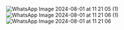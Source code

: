 ![WhatsApp Image 2024-08-01 at 11 21 05 (1)](https://github.com/user-attachments/assets/5ec9fbad-573d-491c-b948-a0a999f1e4c7)
![WhatsApp Image 2024-08-01 at 11 21 06 (1)](https://github.com/user-attachments/assets/f7a82f63-26be-4ddc-99c4-2ef74d45055d)
![WhatsApp Image 2024-08-01 at 11 21 06](https://github.com/user-attachments/assets/dfae8896-4cfd-4293-918d-a1aa41ea3337)

